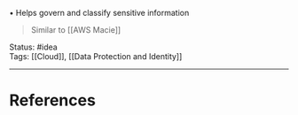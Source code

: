 • Helps govern and classify sensitive information

> Similar to [[AWS Macie]]

Status: #idea  
Tags:  [[Cloud]], [[Data Protection and Identity]]

---
# References
